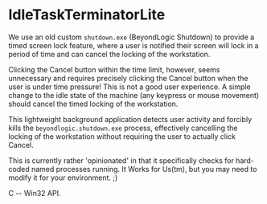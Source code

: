 IdleTaskTerminatorLite
======================

We use an old custom `shutdown.exe` (BeyondLogic Shutdown) to provide a timed screen lock feature, where a user is notified their screen will lock
in a period of time and can cancel the locking of the workstation.

Clicking the Cancel button within the time limit, however, seems unnecessary and requires precisely clicking the Cancel button when
the user is under time pressure! This is not a good user experience. A simple change to the idle state of the machine (any keypress or mouse movement) should cancel
the timed locking of the workstation.

This lightweight background application detects user activity and forcibly kills the `beyondlogic.shutdown.exe` process, effectively cancelling the
locking of the workstation without requiring the user to actually click Cancel.

This is currently rather 'opinionated' in that it specifically checks for hard-coded named processes running. It Works for Us(tm), but you may
need to modify it for your environment. ;)

C -- Win32 API.

